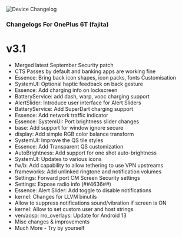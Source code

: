 ![Device Changelog](https://i.imgur.com/C0Wcdr5.png)

### Changelogs For OnePlus 6T (fajita)

# v3.1

- Merged latest September Security patch
- CTS Passes by default and banking apps are working fine
- Essence: Bring back icon shapes, icon packs, fonts Customisation
- SystemUI: Optional haptic feedback on back gesture
- Essence: Add charging info on lockscreen
- BatteryService: add dash, warp, vooc charging support
- AlertSlider: Introduce user interface for Alert Sliders
- BatteryService: Add SuperDart charging support
- Essence: Add network traffic indicator
- Essence: SystemUI: Port brightness slider changes
- base: Add support for window ignore secure
- display: Add simple RGB color balance transform
- SystemUI: Improve the QS tile styles
- Essence: Add Transparent QS customization
- AutoBrightness: Add support for one shot auto-brightness
- SystemUI: Updates to various icons
- fw/b: Add capability to allow tethering to use VPN upstreams
- frameworks: Add unlinked ringtone and notification volumes
- Settings: Forward port CM Screen Security settings
- Settings: Expose radio info (##4636##)
- Essence: Alert Slider: Add toggle to disable notifications
- kernel: Changes for LLVM binutils
- Allow to suppress notifications sound/vibration if screen is ON
- kernel: Allow to set custom user and host strings
- ven/aosp: rro_overlays: Update for Android 13
- Misc changes & improvements
- Much More - Try by yourself
